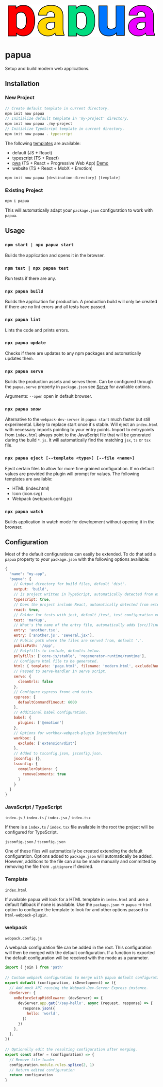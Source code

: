 <p align="center">
  <img src="https://github.com/tobua/papua/raw/main/logo.svg" alt="papua" width="500">
</p>

# papua

Setup and build modern web applications.

## Installation

### New Project

```js
// Create default template in current directory.
npm init now papua
// Initialize default template in 'my-project' directory.
npm init now papua ./my-project
// Initialize TypeScript template in current directory.
npm init now papua . typescript
```

The following [templates](https://github.com/tobua/papua/tree/main/template) are available:

- default (JS + React)
- typescript (TS + React)
- [pwa](https://github.com/tobua/papua/tree/main/template/pwa) (TS + React + Progressive Web App) [Demo](https://papua-pwa.vercel.app)
- website (TS + React + MobX + Emotion)

```js
npm init now papua [destination-directory] [template]
```

### Existing Project

```js
npm i papua
```

This will automatically adapt your `package.json` configuration to work with `papua`.

## Usage

### `npm start | npx papua start`

Builds the application and opens it in the browser.

### `npm test | npx papua test`

Run tests if there are any.

### `npx papua build`

Builds the application for production. A production build will only be created if there are no lint errors and all tests have passed.

### `npx papua lint`

Lints the code and prints errors.

### `npx papua update`

Checks if there are updates to any npm packages and automatically updates them.

### `npx papua serve`

Builds the production assets and serves them. Can be configured through the `papua.serve` property in `package.json` see [Serve](https://github.com/vercel/serve-handler#options) for available options.

Arguments: `--open` open in default browser.

### `npx papua snow`

Alternative to the `webpack-dev-server` in `papua start` much faster but still experimental. Likely to replace start once it's stable. Will eject an `index.html` with necessary imports pointing to your entry points. Import to entrypoints from `index.html` always point to the JavaScript file that will be generated during the build `*.js`. It will automatically find the matching `jsx`, `ts` or `tsx` file.

### `npx papua eject [--template <type>] [--file <name>]`

Eject certain files to allow for more fine grained configuration. If no default values are provided the plugin will prompt for values. The following templates are available:

- HTML (index.html)
- Icon (icon.svg)
- Webpack (webpack.config.js)

### `npx papua watch`

Builds application in watch mode for development without opening it in the browser.

## Configuration

Most of the default configurations can easily be extended. To do that add
a `papua` property to your `package.json` with the following options available:

```js
{
  "name": "my-app",
  "papua": {
    // Output directory for build files, default 'dist'.
    output: 'build',
    // Is project written in TypeScript, automatically detected from extension (ts).
    typescript: true,
    // Does the project include React, automatically detected from extension (jsx, tsx).
    react: true,
    // Folder for tests with jest, default /test, test configuration enabled if `**.test.[jt]s*` files found inside.
    test: 'markup',
    // What's the name of the entry file, automatically adds [src/]?index.[jt]sx? file if available.
    entry: 'another.tsx',
    entry: ['another.js', 'several.jsx'],
    // Public path where the files are served from, default '.'.
    publicPath: '/app',
    // Polyfills to include, defaults below.
    polyfills: ['core-js/stable', 'regenerator-runtime/runtime'],
    // Configure html file to be generated.
    html: { template: 'page.html', filename: 'modern.html', excludeChunks: ['polyfills'] }
    // Passed to serve-handler in serve script.
    serve: {
      cleanUrls: false
    },
    // Configure cypress front end tests.
    cypress: {
      defaultCommandTimeout: 6000
    },
    // Additional babel configuration.
    babel: {
      plugins: ['@emotion']
    },
    // Options for workbox-webpack-plugin InjectManifest
    workbox: {
      exclude: ['extension/dist']
    },
    // Added to tsconfig.json, jsconfig.json.
    jsconfig: {},
    tsconfig: {
      compilerOptions: {
        removeComments: true
      }
    }
  }
}
```

### JavaScript / TypeScript

`index.js` / `index.ts` / `index.jsx` / `index.tsx`

If there is a `index.ts` / `index.tsx` file available in the root the project will be configured for TypeScript.

`jsconfig.json` / `tsconfig.json`

One of these files will automatically be created extending the default configuration. Options added to `package.json` will automatically be added. However, additions to the file can also be made manually and committed by removing the file from `.gitignore` if desired.

### Template

`index.html`

If available papua will look for a HTML template in `index.html` and use a default fallback if none is available. Use the `package.json` → `papua` → `html` option to configure the template to look for and other options passed to `html-webpack-plugin`.

### webpack

`webpack.config.js`

A webpack configuration file can be added in the root. This configuration will then be merged with the default configuration. If a function is exported the default configuration will be received with the mode as a parameter.

```js
import { join } from 'path'

// Custom webpack configuration to merge with papua default configuration.
export default (configuration, isDevelopment) => ({
  // Add mock API reusing the Webpack-Dev-Server Express instance.
  devServer: {
    onBeforeSetupMiddleware: (devServer) => {
      devServer.app.get('/say-hello', async (request, response) => {
        response.json({
          hello: 'world',
        })
      })
    },
  },
})

// Optionally edit the resulting configuration after merging.
export const after = (configuration) => {
  // Remove file-loader
  configuration.module.rules.splice(2, 1)
  // Return edited configuration
  return configuration
}
```
